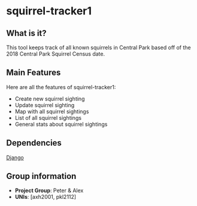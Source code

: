 # squirrel-tracker1

## What is it?

This tool keeps track of all known squirrels in Central Park based off of the 2018 Central Park Squirrel Census date.

## Main Features
Here are all the features of squirrel-tracker1:
* Create new squirrel sighting
* Update squirrel sighting
* Map with all squirrel sightings
* List of all squirrel sightings
* General stats about squirrel sightings

## Dependencies
[Django](https://www.djangoproject.com/)

## Group information
* **Project Group**: Peter & Alex  
* **UNIs**: [axh2001, pkl2112]  


